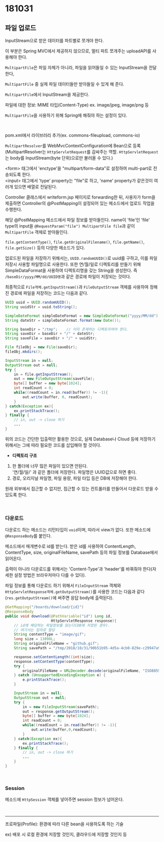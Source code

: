 # 181031

## 파일 업로드

InputStream으로 받은 데이터를 파트별로 쪼개야 한다.

이 부분은 Spring MVC에서 제공하지 않으므로, 멀티 파트 쪼개주는 uploadAPI를 사용해야 한다.

`MultipartFile`은 파일 자체가 아니라, 파일을 읽어들일 수 있는 InputStream을 전달한다,

`MultipartFile` 중 실제 파일 데이터들만 받아들일 수 있게 해 준다.

`MultipartFile`에서 InputStream을 제공한다.

파일에 대한 정보: MIME 타입(Content-Type) ex. image/jpeg, image/png 등

`MultipartFile`을 사용하기 위해 Spring에 해줘야 하는 설정이 있다.

<br>

pom.xml에서 라이브러리 추가(ex. commons-fileupload, commons-io)

`MultipartResolver`를 WebMvcContextConfiguration에 Bean으로 등록  
(MultipartResolver는 `HttpServletRequest`를 감싸주는 역할. `HttpServletRequest`는 body를 InputStream(byte 단위)으로만 불러올 수 있다.)

\<form\> 태그에서 'enctype'을 "multipart/form-data"로 설정하여 multi-part로 전송되도록 한다.  
\<input\> 태그에서 'type' property는 "file"로 하고, 'name' property가 같은것이 여러개 있으면 배열로 전달된다.

Controller 클래스에서 writeform.jsp 페이지로 forwarding한 뒤, 사용자가 form을 제출하면 Controller의 @PostMapping이 설정되어 있는 메소드에서 업로드 작업을 수행한다.

해당 @PostMapping 메소드에서 파일 정보를 받아들인다. name이 'file'인 'file' type의 input을 `@RequestParam("file") MultipartFile file`과 같이 `MultipartFile` 객체로 받아들인다.

`file.getContentType()`, `file.getOriginalFilename()`, `file.getName()`, `file.getSize()` 등의 다양한 메소드가 있다. 

업로드된 파일을 저장하기 위해서는, `UUID.randomUUID()`로 uuid를 구하고, 이를 파일 저장시 사용할 파일명으로 사용한다. 또한 연/월/일로 디렉토리를 만들기 위해 SimpleDataFormat을 사용하여 디렉토리명을 갖는 String을 생성한다. 즉 `/baseDir/yyyy/MM/dd/UUID명`과 같은 경로에 파일이 저장되는 것이다.

최종적으로 `File객체.getInputStream()`과 `FileOutputStream` 객체를 사용하여 정해진 경로에 파일을 저장하는 코드는 다음과 같다.

```java
UUID uuid = UUID.randomUUID();
String uuidStr = uuid.toString();

SimpleDateFormat simpleDateFormat = new SimpleDateFormat("yyyy/MM/dd");
String dateStr = simpleDateFormat.format(new Date());

String baseDir = "/tmp";	// 이미 존재하는 디렉토리여야 한다.
String saveDir = baseDir + "/" + dateStr;
String saveFile = saveDir + "/" + uuidStr;

File fileObj = new File(saveDir);
fileObj.mkdirs();

InputStream in = null;
OutputStream out = null;
try {
    in = file.getInputStream();
    out = new FileOutputStream(saveFile);
    byte[] buffer = new byte[1024];
    int readCount = 0;
    while((readCount = in.read(buffer)) != -1){
        out.write(buffer, 0, readCount);
    }
} catch(Exception ex){
    ex.printStackTrace();
} finally {
    // in, out -> close 하기
    ...
}
```

위의 코드는 간단한 입출력만 활용한 것으로, 실제 Database나 Cloud 등에 저장하기 위해서는 그에 따라 필요한 코드를 삽입해야 할 것이다.<br>

- **디렉토리 구조**

1. 한 폴더에 너무 많은 파일이 있으면 안된다.  
   '연/월/일/' 과 같은 폴더에 저장한다. 파일명은 UUID값으로 하면 좋다.
2. 경로, 오리지널 파일명, 파일 용량, 파일 타입 등은 DB에 저장해야 한다.

원래 외부에서 접근할 수 없지만, 접근할 수 있는 컨트롤러를 만들어서 다운로드 받을 수 있도록 한다.

<br>

### 다운로드

다운로드 하는 메소드는 리턴타입이 `void`이며, 따라서 view가 없다. 또한 메소드에 `@ResponseBody`를 붙인다.

메소드에서 매개변수로 id를 받는다. 받은 id를 사용하여 ContentLength, ContentType, size, originalFileName, savePath 등의 파일 정보를 Database에서 읽어온다. 

출력이 아니라 다운로드를 위해서는 'Content-Type'과 'header'를 바꿔줘야 한다(자세한 설정 방법은 브라우저마다 다를 수 있다).

파일 정보를 통해 다운로드 하기 위해서 `FileInputStream` 객체와 `HttpServletResponse객체.getOutputStream()`를 사용한 코드는 다음과 같다(`res.getOutputStream()`에 써주면 응답 body에 출력된다).

```java
@GetMapping("/boards/download/{id}")
@ResponseBody
public void download(@PathVariable("id") Long id,
                     HttpServletResponse response){
    // id에 해당하는 파일정보를 읽는다(DB에 저장된 경우).
    // 여기서는 임의로 할당
    String contentType = "image/gif";
    long size = 13898L;
    String originalFileName = "github.gif";
    String savePath = "/tmp/2018/10/31/90b51b95-4d5a-4cb0-829e-c29947a9dab5";

    response.setContentLength((int)size);
    response.setContentType(contentType);
    try {
        originalFileName = URLDecoder.decode(originalFileName, "ISO8859_1");
    } catch (UnsupportedEncodingException e) {
        e.printStackTrace();
    }

    InputStream in = null;
    OutputStream out = null;
    try {
        in = new FileInputStream(savePath);
        out = response.getOutputStream();
        byte[] buffer = new byte[1024];
        int readCount = 0;
        while((readCount = in.read(buffer)) != -1){
            out.write(buffer,0,readCount);
        }
    } catch(Exception ex){
        ex.printStackTrace();
    } finally {
        // in, out -> close 하기
	    ...
    }
}
```

<br>

### Session

메소드에 `HttpSession` 객체를 넣어주면 session 정보가 넘어온다.

<br>

---

프로파일(Profile): 환경에 따라 다른 bean을 사용하도록 하는 기술

ex) 배포 시 로컬 환경에 저장할 것인지, 클라우드에 저장할 것인지 등





